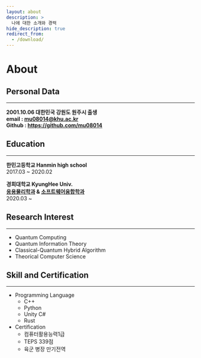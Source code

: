 ```yaml
---
layout: about
description: >
  나에 대한 소개와 경력
hide_description: true
redirect_from:
  - /download/
---
```


# About

<!--author-->

## Personal Data
-------------
**2001.10.06 대한민국 강원도 원주시 출생**<br/>
**email : mu08014@khu.ac.kr**<br/>
**Github : <https://github.com/mu08014>**


## Education
-------------
<b>한민고등학교 Hanmin high school<br/></b>
2017.03 ~ 2020.02

<b>경희대학교 KyungHee Univ.<br/>
[응용물리학과](https://com.khu.ac.kr/physics/user/main/view.do) & [소프트웨어융합학과](http://swcon.khu.ac.kr)</b><br/>
2020.03 ~ 

## Research Interest
-------------
- Quantum Computing<br/>
- Quantum Information Theory<br/>
- Classical-Quantum Hybrid Algorithm<br/>
- Theorical Computer Science<br/>

## Skill and Certification
-------------
- Programming Language
  - C++
  - Python
  - Unity C#
  - Rust
- Certification
  - 컴퓨터활용능력1급
  - TEPS 339점
  - 육군 병장 만기전역
